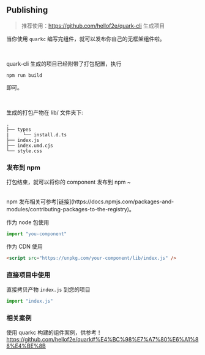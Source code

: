 ## Publishing

> 推荐使用：https://github.com/hellof2e/quark-cli 生成项目

当你使用 `quarkc` 编写完组件，就可以发布你自己的无框架组件啦。

<br/>

quark-cli 生成的项目已经附带了打包配置，执行

```shell
npm run build
```
即可。

<br />

生成的打包产物在 lib/ 文件夹下:

```tree
.
├── types
|     └── install.d.ts
├── index.js
├── index.umd.cjs
└── style.css
```

### 发布到 npm

打包结束，就可以将你的 component 发布到 npm ~

<br />
npm 发布相关可参考[链接](https://docs.npmjs.com/packages-and-modules/contributing-packages-to-the-registry)。

作为 node 包使用

```js
import "you-component"
```

作为 CDN 使用

```html
<script src="https://unpkg.com/your-component/lib/index.js" />
```

### 直接项目中使用

直接拷贝产物 `index.js` 到您的项目

```js
import "index.js"
```

### 相关案例

使用 quarkc 构建的组件案例，供参考！
https://github.com/hellof2e/quark#%E4%BC%98%E7%A7%80%E6%A1%88%E4%BE%8B